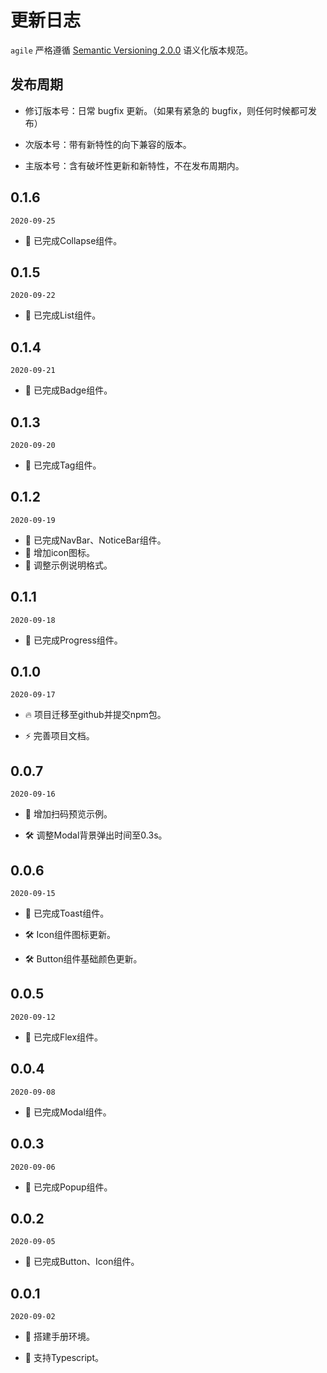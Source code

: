 <!--
图标分别代表影响类别，图标示例：🔥 🆕 🏆 🌟 💄 🐞 🗑 🔷 🛠 ⚡️ 🤖 
-->
# 更新日志

`agile` 严格遵循 [Semantic Versioning 2.0.0](http://semver.org/lang/zh-CN/) 语义化版本规范。

## 发布周期

 - 修订版本号：日常 bugfix 更新。（如果有紧急的 bugfix，则任何时候都可发布）

 - 次版本号：带有新特性的向下兼容的版本。

 - 主版本号：含有破坏性更新和新特性，不在发布周期内。

## 0.1.6
`2020-09-25`

  - 🌟 已完成Collapse组件。

## 0.1.5
`2020-09-22`

  - 🌟 已完成List组件。

## 0.1.4
`2020-09-21`

  - 🌟 已完成Badge组件。

## 0.1.3
`2020-09-20`

  - 🌟 已完成Tag组件。

## 0.1.2
`2020-09-19`

  - 🌟 已完成NavBar、NoticeBar组件。
  - 🌟 增加icon图标。
  - 💄 调整示例说明格式。

## 0.1.1
`2020-09-18`

  - 🌟 已完成Progress组件。

## 0.1.0
`2020-09-17`

  - 🔥 项目迁移至github并提交npm包。

  - ⚡️  完善项目文档。

## 0.0.7
`2020-09-16`

  - 💄  增加扫码预览示例。

  - 🛠 调整Modal背景弹出时间至0.3s。

## 0.0.6
`2020-09-15`

  - 🌟 已完成Toast组件。

  - 🛠 Icon组件图标更新。

  - 🛠 Button组件基础颜色更新。

## 0.0.5
`2020-09-12`

  - 🌟 已完成Flex组件。

## 0.0.4
`2020-09-08`

  - 🌟 已完成Modal组件。

## 0.0.3
`2020-09-06`

  - 🌟 已完成Popup组件。

## 0.0.2
`2020-09-05`

  - 🌟 已完成Button、Icon组件。

## 0.0.1
`2020-09-02`

  - 🌟 搭建手册环境。

  - 🌟 支持Typescript。